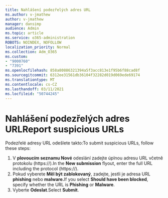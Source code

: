 ```yaml
---
title: Nahlášení podezřelých adres URL
ms.author: v-jmathew
author: v-jmathew
manager: dansimp
audience: Admin
ms.topic: article
ms.service: o365-administration
ROBOTS: NOINDEX, NOFOLLOW
localization_priority: Normal
ms.collection: Adm_O365
ms.custom:
- "9000760"
- "7391"
ms.openlocfilehash: 858a80886321394a5f3acc813e1f95b6f88cad8f
ms.sourcegitcommit: 6312ee31561db36104f32282d019d069ede69174
ms.translationtype: MT
ms.contentlocale: cs-CZ
ms.lasthandoff: 03/11/2021
ms.locfileid: "50744245"
---
```

# <a name="report-suspicious-urls"></a><span data-ttu-id="26e1d-102">Nahlášení podezřelých adres URL</span><span class="sxs-lookup"><span data-stu-id="26e1d-102">Report suspicious URLs</span></span>

<span data-ttu-id="26e1d-103">Podezřelé adresy URL odešlete takto:</span><span class="sxs-lookup"><span data-stu-id="26e1d-103">To submit suspicious URLs, follow these steps:</span></span>

1. <span data-ttu-id="26e1d-104">V **plovoucím seznamu Nové** odeslání zadejte úplnou adresu URL včetně protokolu (https://).</span><span class="sxs-lookup"><span data-stu-id="26e1d-104">In the **New submission** flyout, enter the full URL including the protocol (https://).</span></span>
2. <span data-ttu-id="26e1d-105">Pokud vyberete **Měl být zablokovaný**, zadejte, jestli je adresa URL **phishing** nebo **malware.**</span><span class="sxs-lookup"><span data-stu-id="26e1d-105">If you select **Should have been blocked**, specify whether the URL is **Phishing** or **Malware**.</span></span>
3. <span data-ttu-id="26e1d-106">Vyberte **Odeslat**.</span><span class="sxs-lookup"><span data-stu-id="26e1d-106">Select **Submit**.</span></span>
